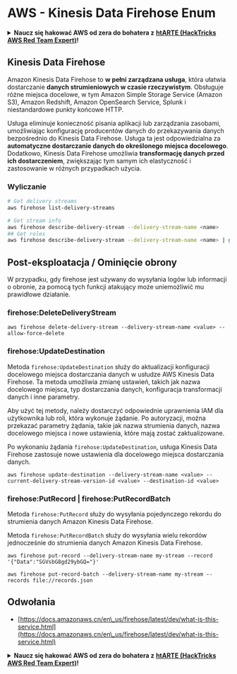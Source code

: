 # AWS - Kinesis Data Firehose Enum

<details>

<summary><strong>Naucz się hakować AWS od zera do bohatera z</strong> <a href="https://training.hacktricks.xyz/courses/arte"><strong>htARTE (HackTricks AWS Red Team Expert)</strong></a><strong>!</strong></summary>

Inne sposoby wsparcia HackTricks:

* Jeśli chcesz zobaczyć swoją **firmę reklamowaną w HackTricks** lub **pobrać HackTricks w formacie PDF**, sprawdź [**PLAN SUBSKRYPCJI**](https://github.com/sponsors/carlospolop)!
* Zdobądź [**oficjalne gadżety PEASS & HackTricks**](https://peass.creator-spring.com)
* Odkryj [**Rodzinę PEASS**](https://opensea.io/collection/the-peass-family), naszą kolekcję ekskluzywnych [**NFT**](https://opensea.io/collection/the-peass-family)
* **Dołącz do** 💬 [**grupy Discord**](https://discord.gg/hRep4RUj7f) lub [**grupy telegramowej**](https://t.me/peass) lub **śledź** nas na **Twitterze** 🐦 [**@hacktricks_live**](https://twitter.com/hacktricks_live)**.**
* **Podziel się swoimi sztuczkami hakerskimi, przesyłając PR-y do** [**HackTricks**](https://github.com/carlospolop/hacktricks) i [**HackTricks Cloud**](https://github.com/carlospolop/hacktricks-cloud) github repos.

</details>

## Kinesis Data Firehose

Amazon Kinesis Data Firehose to **w pełni zarządzana usługa**, która ułatwia dostarczanie **danych strumieniowych w czasie rzeczywistym**. Obsługuje różne miejsca docelowe, w tym Amazon Simple Storage Service (Amazon S3), Amazon Redshift, Amazon OpenSearch Service, Splunk i niestandardowe punkty końcowe HTTP.

Usługa eliminuje konieczność pisania aplikacji lub zarządzania zasobami, umożliwiając konfigurację producentów danych do przekazywania danych bezpośrednio do Kinesis Data Firehose. Usługa ta jest odpowiedzialna za **automatyczne dostarczanie danych do określonego miejsca docelowego**. Dodatkowo, Kinesis Data Firehose umożliwia **transformację danych przed ich dostarczeniem**, zwiększając tym samym ich elastyczność i zastosowanie w różnych przypadkach użycia.

### Wyliczanie
```bash
# Get delivery streams
aws firehose list-delivery-streams

# Get stream info
aws firehose describe-delivery-stream --delivery-stream-name <name>
## Get roles
aws firehose describe-delivery-stream --delivery-stream-name <name> | grep -i RoleARN
```
## Post-eksploatacja / Ominięcie obrony

W przypadku, gdy firehose jest używany do wysyłania logów lub informacji o obronie, za pomocą tych funkcji atakujący może uniemożliwić mu prawidłowe działanie.

### firehose:DeleteDeliveryStream
```
aws firehose delete-delivery-stream --delivery-stream-name <value> --allow-force-delete
```
### firehose:UpdateDestination

Metoda `firehose:UpdateDestination` służy do aktualizacji konfiguracji docelowego miejsca dostarczania danych w usłudze AWS Kinesis Data Firehose. Ta metoda umożliwia zmianę ustawień, takich jak nazwa docelowego miejsca, typ dostarczania danych, konfiguracja transformacji danych i inne parametry.

Aby użyć tej metody, należy dostarczyć odpowiednie uprawnienia IAM dla użytkownika lub roli, która wykonuje żądanie. Po autoryzacji, można przekazać parametry żądania, takie jak nazwa strumienia danych, nazwa docelowego miejsca i nowe ustawienia, które mają zostać zaktualizowane.

Po wykonaniu żądania `firehose:UpdateDestination`, usługa Kinesis Data Firehose zastosuje nowe ustawienia dla docelowego miejsca dostarczania danych.
```
aws firehose update-destination --delivery-stream-name <value> --current-delivery-stream-version-id <value> --destination-id <value>
```
### firehose:PutRecord | firehose:PutRecordBatch

Metoda `firehose:PutRecord` służy do wysyłania pojedynczego rekordu do strumienia danych Amazon Kinesis Data Firehose. 

Metoda `firehose:PutRecordBatch` służy do wysyłania wielu rekordów jednocześnie do strumienia danych Amazon Kinesis Data Firehose.
```
aws firehose put-record --delivery-stream-name my-stream --record '{"Data":"SGVsbG8gd29ybGQ="}'

aws firehose put-record-batch --delivery-stream-name my-stream --records file://records.json
```
## Odwołania

* [https://docs.amazonaws.cn/en\_us/firehose/latest/dev/what-is-this-service.html](https://docs.amazonaws.cn/en\_us/firehose/latest/dev/what-is-this-service.html)

<details>

<summary><strong>Naucz się hakować AWS od zera do bohatera z</strong> <a href="https://training.hacktricks.xyz/courses/arte"><strong>htARTE (HackTricks AWS Red Team Expert)</strong></a><strong>!</strong></summary>

Inne sposoby wsparcia dla HackTricks:

* Jeśli chcesz zobaczyć swoją **firmę reklamowaną w HackTricks** lub **pobrać HackTricks w formacie PDF**, sprawdź [**PLAN SUBSKRYPCJI**](https://github.com/sponsors/carlospolop)!
* Zdobądź [**oficjalne gadżety PEASS & HackTricks**](https://peass.creator-spring.com)
* Odkryj [**Rodzinę PEASS**](https://opensea.io/collection/the-peass-family), naszą kolekcję ekskluzywnych [**NFT**](https://opensea.io/collection/the-peass-family)
* **Dołącz do** 💬 [**grupy Discord**](https://discord.gg/hRep4RUj7f) lub [**grupy telegramowej**](https://t.me/peass) lub **śledź** nas na **Twitterze** 🐦 [**@hacktricks_live**](https://twitter.com/hacktricks_live)**.**
* **Podziel się swoimi sztuczkami hakerskimi, przesyłając PR-y do** [**HackTricks**](https://github.com/carlospolop/hacktricks) i [**HackTricks Cloud**](https://github.com/carlospolop/hacktricks-cloud) github repos.

</details>
